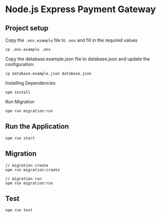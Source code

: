 # Node.js Express Payment Gateway

## Project setup

Copy the `.env.example` file to `.env` and fill in the required values

```
cp .env.example .env
```

Copy the database.example.json file to database.json and update the configuration:

```
cp database.example.json database.json
```

Installing Dependencies

```
npm install
```

Run Migration

```
npm run migration:run
```

## Run the Application

```
npm run start
```

## Migration

```
// migration create
npm run migration:create

// migration run
npm run migration:run
```

## Test

```
npm run test
```
